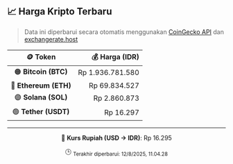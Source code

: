

<!-- HARGA_KRIPTO -->
## 📈 Harga Kripto Terbaru

> Data ini diperbarui secara otomatis menggunakan [CoinGecko API](https://www.coingecko.com/) dan [exchangerate.host](https://exchangerate.host/)

<div align="center">

| 🪙 Token | 💰 Harga (IDR) |
|:------:|---------------:|
| 🟠 **Bitcoin (BTC)**   | Rp 1.936.781.580 |
| 🔵 **Ethereum (ETH)**  | Rp 69.834.527 |
| 🟣 **Solana (SOL)**    | Rp 2.860.873 |
| 🟢 **Tether (USDT)**   | Rp 16.297 |

---

💱 **Kurs Rupiah (USD → IDR)**: Rp 16.295

🕒 <sub>Terakhir diperbarui: 12/8/2025, 11.04.28</sub>

</div>
<!-- /HARGA_KRIPTO -->